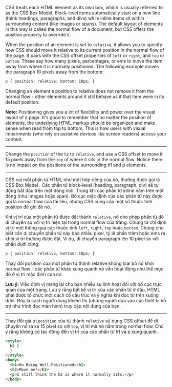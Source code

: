 CSS treats each HTML element as its own box, which is usually referred to as the CSS Box Model. Block-level items automatically start on a new line (think headings, paragraphs, and divs) while inline items sit within surrounding content (like images or spans). The default layout of elements in this way is called the normal flow of a document, but CSS offers the position property to override it.

When the position of an element is set to `relative`, it allows you to specify how CSS should move it relative to its current position in the normal flow of the page. It pairs with the CSS offset properties of `left` or `right`, and `top` or `bottom`. These say how many pixels, percentages, or ems to move the item away from where it is normally positioned. The following example moves the paragraph 10 pixels away from the bottom:

```html
p { position: relative; bottom: 10px; }
```

Changing an element's position to relative does not remove it from the normal flow - other elements around it still behave as if that item were in its default position.

**Note:** Positioning gives you a lot of flexibility and power over the visual layout of a page. It's good to remember that no matter the position of elements, the underlying HTML markup should be organized and make sense when read from top to bottom. This is how users with visual impairments (who rely on assistive devices like screen readers) access your content.

---

Change the `position` of the `h2` to `relative`, and use a CSS offset to move it 15 pixels away from the `top` of where it sits in the normal flow. Notice there is no impact on the positions of the surrounding h1 and p elements.

---

CSS coi mỗi phần tử HTML như một hộp riêng của nó, thường được gọi là CSS Box Model . Các phần tử block-level (heading, paragraph, div) sẽ tự động bắt đầu trên một dòng mới. Trong khi các phần tử inline nằm trên một dòng (như images hoặc span). Bố cục mặc định của các phần tử này được gọi là normal flow của tài liệu, nhưng CSS cung cấp một số thuộc tính position để ghi đè nó.

Khi vị trí của một phần tử được đặt thành `relative`, nó cho phép phần tử đó di chuyển so với vị trí hiện tại trong normal flow của trang. Chúng ta chỉ định vị trí mới thông qua các thuộc tính `left`, `right`, `top` hoặc `bottom`. Chúng cho biết cần di chuyển phần tử này bao nhiêu pixel, tỷ lệ phần trăm hoặc ems ra khỏi vị trí thường được đặt. Ví dụ, di chuyển paragraph lên 10 pixel so với phần dưới cùng:

```html
p { position: relative; bottom: 10px; }
```

Thay đổi position của một phần tử thành relative không loại bỏ nó khỏi normal flow - các phần tử khác xung quanh nó vẫn hoạt động như thể mục đó ở vị trí mặc định của nó.

**Lưu ý:** Việc định vị mang lại cho bạn nhiều sự linh hoạt đối với bố cục trực quan của một trang. Lưu ý rằng bất kể vị trí của các phần tử ở đâu, HTML phải được tổ chức một cách có cấu trúc và ý nghĩa khi đọc từ trên xuống dưới. Đây là cách người dùng khiếm thị (những người dựa vào các thiết bị hỗ trợ như trình đọc màn hình) truy cập nội dung của bạn.

---

Thay đổi giá trị `position` của `h2` thành `relative` sử dụng CSS offset để di chuyển nó ra xa 15 pixel so với `top`, vị trí mà nó nằm trong normal flow. Chú ý rằng không có tác động đến vị trí của các phần tử h1 và p xung quanh.

```html
<style>
  h2 {
  }
</style>
<body>
  <h1>On Being Well-Positioned</h1>
  <h2>Move me!</h2>
  <p>I still think the h2 is where it normally sits.</p>
</body>
```
